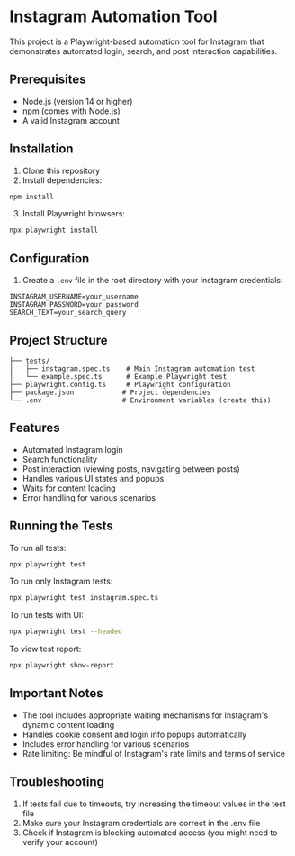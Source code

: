 # Instagram Automation Tool

This project is a Playwright-based automation tool for Instagram that demonstrates automated login, search, and post interaction capabilities.

## Prerequisites

- Node.js (version 14 or higher)
- npm (comes with Node.js)
- A valid Instagram account

## Installation

1. Clone this repository
2. Install dependencies:

```bash
npm install
```

3. Install Playwright browsers:

```bash
npx playwright install
```

## Configuration

1. Create a `.env` file in the root directory with your Instagram credentials:

```
INSTAGRAM_USERNAME=your_username
INSTAGRAM_PASSWORD=your_password
SEARCH_TEXT=your_search_query
```

## Project Structure

```
├── tests/
│   ├── instagram.spec.ts    # Main Instagram automation test
│   └── example.spec.ts      # Example Playwright test
├── playwright.config.ts     # Playwright configuration
├── package.json            # Project dependencies
└── .env                    # Environment variables (create this)
```

## Features

- Automated Instagram login
- Search functionality
- Post interaction (viewing posts, navigating between posts)
- Handles various UI states and popups
- Waits for content loading
- Error handling for various scenarios

## Running the Tests

To run all tests:

```bash
npx playwright test
```

To run only Instagram tests:

```bash
npx playwright test instagram.spec.ts
```

To run tests with UI:

```bash
npx playwright test --headed
```

To view test report:

```bash
npx playwright show-report
```

## Important Notes

- The tool includes appropriate waiting mechanisms for Instagram's dynamic content loading
- Handles cookie consent and login info popups automatically
- Includes error handling for various scenarios
- Rate limiting: Be mindful of Instagram's rate limits and terms of service

## Troubleshooting

1. If tests fail due to timeouts, try increasing the timeout values in the test file
2. Make sure your Instagram credentials are correct in the .env file
3. Check if Instagram is blocking automated access (you might need to verify your account)
